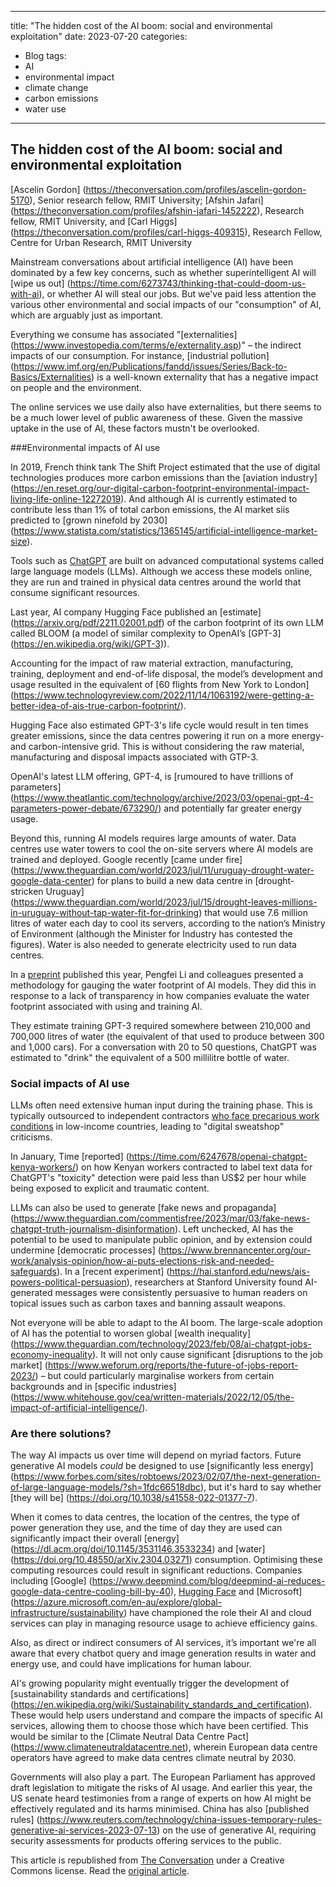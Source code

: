 ---
title: "The hidden cost of the AI boom: social and environmental exploitation"
date: 2023-07-20
categories:
  - Blog
tags:
  - AI
  - environmental impact
  - climate change
  - carbon emissions
  - water use
 ---


## The hidden cost of the AI boom: social and environmental exploitation

[Ascelin Gordon]
(https://theconversation.com/profiles/ascelin-gordon-5170), Senior research
fellow, RMIT University; [Afshin Jafari]
(https://theconversation.com/profiles/afshin-jafari-1452222), Research
fellow, RMIT University, and [Carl Higgs]
(https://theconversation.com/profiles/carl-higgs-409315), Research Fellow,
Centre for Urban Research, RMIT University



Mainstream conversations about artificial intelligence (AI) have been
dominated by a few key concerns, such as whether superintelligent AI will
[wipe us out]
(https://time.com/6273743/thinking-that-could-doom-us-with-ai), or whether AI
will steal our jobs. But we've paid less attention the various other
environmental and social impacts of our "consumption" of AI, which are
arguably just as important.

Everything we consume has associated "[externalities]
(https://www.investopedia.com/terms/e/externality.asp)" – the indirect
impacts of our consumption. For instance, [industrial pollution]
(https://www.imf.org/en/Publications/fandd/issues/Series/Back-to-Basics/Externalities)
is a well-known externality that has a negative impact on people and the
environment.

The online services we use daily also have externalities, but there seems to
be a much lower level of public awareness of these. Given the massive uptake
in the use of AI, these factors mustn't be overlooked.

###Environmental impacts of AI use

In 2019, French think tank The Shift Project estimated that the use of digital
technologies produces more carbon emissions than the [aviation industry]
(https://en.reset.org/our-digital-carbon-footprint-environmental-impact-living-life-online-12272019).
And although AI is currently estimated to contribute less than 1% of total
carbon emissions, the AI market siis predicted to [grown ninefold by 2030]
(https://www.statista.com/statistics/1365145/artificial-intelligence-market-size).


Tools such as [ChatGPT](https://openai.com/chatgpt) are built on advanced
computational systems called large language models (LLMs). Although we access
these models online, they are run and trained in physical data centres around
the world that consume significant resources.

Last year, AI company Hugging Face published an [estimate]
(https://arxiv.org/pdf/2211.02001.pdf) of the carbon footprint of its own LLM
called BLOOM (a model of similar complexity to OpenAI’s [GPT-3]
(https://en.wikipedia.org/wiki/GPT-3)).

Accounting for the impact of raw material extraction, manufacturing, training,
deployment and end-of-life disposal, the model’s development and usage
resulted in the equivalent of [60 flights from New York to London]
(https://www.technologyreview.com/2022/11/14/1063192/were-getting-a-better-idea-of-ais-true-carbon-footprint/).


Hugging Face also estimated GPT-3's life cycle would result in ten times
greater emissions, since the data centres powering it run on a more energy-
and carbon-intensive grid. This is without considering the raw material,
manufacturing and disposal impacts associated with GTP-3. 

OpenAI's latest LLM offering, GPT-4, is [rumoured to have trillions of
parameters]
(https://www.theatlantic.com/technology/archive/2023/03/openai-gpt-4-parameters-power-debate/673290/)
and potentially far greater energy usage.

Beyond this, running AI models requires large amounts of water. Data centres
use water towers to cool the on-site servers where AI models are trained and
deployed. Google recently [came under fire]
(https://www.theguardian.com/world/2023/jul/11/uruguay-drought-water-google-data-center)
for plans to build a new data centre in [drought-stricken Uruguay]
(https://www.theguardian.com/world/2023/jul/15/drought-leaves-millions-in-uruguay-without-tap-water-fit-for-drinking)
that would use 7.6 million litres of water each day to cool its servers,
according to the nation’s Ministry of Environment (although the Minister for
Industry has contested the figures). Water is also needed to generate
electricity used to run data centres.

In a [preprint](https://doi.org/10.48550/arXiv.2304.03271) published this
year, Pengfei Li and colleagues presented a methodology for gauging the water
footprint of AI models. They did this in response to a lack of transparency
in how companies evaluate the water footprint associated with using and
training AI.

They estimate training GPT-3 required somewhere between 210,000 and 700,000
litres of water (the equivalent of that used to produce between 300 and 1,000
cars). For a conversation with 20 to 50 questions, ChatGPT was estimated
to "drink" the equivalent of a 500 millilitre bottle of water.

### Social impacts of AI use

LLMs often need extensive human input during the training phase. This is
typically outsourced to independent contractors [who face precarious work
conditions](https://doi.org/10.1145/3555561) in low-income countries, leading
to "digital sweatshop" criticisms. 

In January, Time [reported]
(https://time.com/6247678/openai-chatgpt-kenya-workers/) on how Kenyan
workers contracted to label text data for ChatGPT's "toxicity" detection were
paid less than US$2 per hour while being exposed to explicit and traumatic
content.  

LLMs can also be used to generate [fake news and propaganda]
(https://www.theguardian.com/commentisfree/2023/mar/03/fake-news-chatgpt-truth-journalism-disinformation).
Left unchecked, AI has the potential to be used to manipulate public opinion,
and by extension could undermine [democratic processes]
(https://www.brennancenter.org/our-work/analysis-opinion/how-ai-puts-elections-risk-and-needed-safeguards).
In a [recent experiment]
(https://hai.stanford.edu/news/ais-powers-political-persuasion), researchers
at Stanford University found AI-generated messages were consistently
persuasive to human readers on topical issues such as carbon taxes and
banning assault weapons.

Not everyone will be able to adapt to the AI boom. The large-scale adoption of
AI has the potential to worsen global [wealth inequality]
(https://www.theguardian.com/technology/2023/feb/08/ai-chatgpt-jobs-economy-inequality).
It will not only cause significant [disruptions to the job market]
(https://www.weforum.org/reports/the-future-of-jobs-report-2023/) – but could
particularly marginalise workers from certain backgrounds and in
[specific industries]
(https://www.whitehouse.gov/cea/written-materials/2022/12/05/the-impact-of-artificial-intelligence/).


### Are there solutions?

The way AI impacts us over time will depend on myriad factors. Future
generative AI models _could_ be designed to use [significantly less energy]
(https://www.forbes.com/sites/robtoews/2023/02/07/the-next-generation-of-large-language-models/?sh=1fdc66518dbc),
but it's hard to say whether [they will be]
(https://doi.org/10.1038/s41558-022-01377-7).

When it comes to data centres, the location of the centres, the type of power
generation they use, and the time of day they are used can significantly
impact their overall [energy]
(https://dl.acm.org/doi/10.1145/3531146.3533234) and [water]
(https://doi.org/10.48550/arXiv.2304.03271) consumption. Optimising these
computing resources could result in significant reductions. Companies
including [Google]
(https://www.deepmind.com/blog/deepmind-ai-reduces-google-data-centre-cooling-bill-by-40),
[Hugging Face](https://huggingface.co/blog/carbon-emissions-on-the-hub) and
[Microsoft]
(https://azure.microsoft.com/en-au/explore/global-infrastructure/sustainability)
have championed the role their AI and cloud services can play in managing
resource usage to achieve efficiency gains.

Also, as direct or indirect consumers of AI services, it’s important we're all
aware that every chatbot query and image generation results in water and
energy use, and could have implications for human labour. 

AI's growing popularity might eventually trigger the development of
[sustainability standards and certifications]
(https://en.wikipedia.org/wiki/Sustainability_standards_and_certification).
These would help users understand and compare the impacts of specific AI
services, allowing them to choose those which have been certified. This would
be similar to the [Climate Neutral Data Centre Pact]
(https://www.climateneutraldatacentre.net), wherein European data centre
operators have agreed to make data centres climate neutral by 2030.

Governments will also play a part. The European Parliament has approved draft
legislation to mitigate the risks of AI usage. And earlier this year, the US
senate heard testimonies from a range of experts on how AI might be
effectively regulated and its harms minimised. China has also
[published rules]
(https://www.reuters.com/technology/china-issues-temporary-rules-generative-ai-services-2023-07-13)
on the use of generative AI, requiring security assessments for products
offering services to the public.


This article is republished from [The Conversation](https://theconversation.com/au) under a Creative Commons license. Read the [original article](https://theconversation.com/the-hidden-cost-of-the-ai-boom-social-and-environmental-exploitation-208669).
